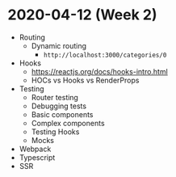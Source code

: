 # 2020-04-12 (Week 2)

* Routing
  * Dynamic routing
    * `http://localhost:3000/categories/0`
* Hooks
  * https://reactjs.org/docs/hooks-intro.html
  * HOCs vs Hooks vs RenderProps
* Testing
  * Router testing
  * Debugging tests
  * Basic components
  * Complex components
  * Testing Hooks
  * Mocks
* Webpack
* Typescript
* SSR